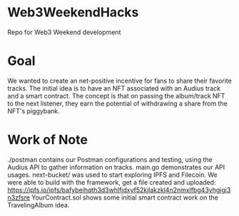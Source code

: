 # Web3WeekendHacks
Repo for Web3 Weekend development

# Goal
We wanted to create an net-positive incentive for fans to share their favorite tracks. The initial idea is to have an NFT associated with an Audius track and a smart contract. The concept is that on passing the album/track NFT to the next listener, they earn the potential of withdrawing a share from the NFT's piggybank. 


# Work of Note
./postman contains our Postman configurations and testing, using the Audius API to gather information on tracks.
main.go demonstrates our API usages.
next-bucket/ was used to start exploring IPFS and Filecoin. We were able to build with the framework, get a file created and uploaded: https://ipfs.io/ipfs/bafybeihqth3d3whlfjdxyf52kjlakzkl4n2nmxlfbg43yhgjgi3n3zfsre
YourContract.sol shows some initial smart contract work on the TravelingAlbum idea.


